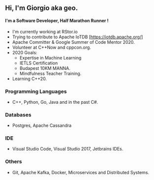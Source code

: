 ## Hi, I'm Giorgio aka geo.
#### I'm a Software Developer, Half Marathon Runner !
- I'm currently working at RStor.io
- Trying to contribute to Apache IoTDB [https://iotdb.apache.org/]
- Apache Committer & Google Summer of Code Mentor 2020.
- Volunteer at C++Now and cppcon.org.
- 2020 Goals:
    - Expertise in Machine Learning
    - IETLS Certification
    - Budapest 10KM MANNA.
    - Mindfulness Teacher Training.
- Learning C++20.


### Programming Languages
- C++, Python, Go, Java and in the past C#.
### Databases
- Postgres, Apache Cassandra
### IDE
- Visual Studio Code, Visual Studio 2017, Jetbrains IDEs.
### Others
- Git, Apache Kafka, Docker, Microservices and Distributed Systems.
